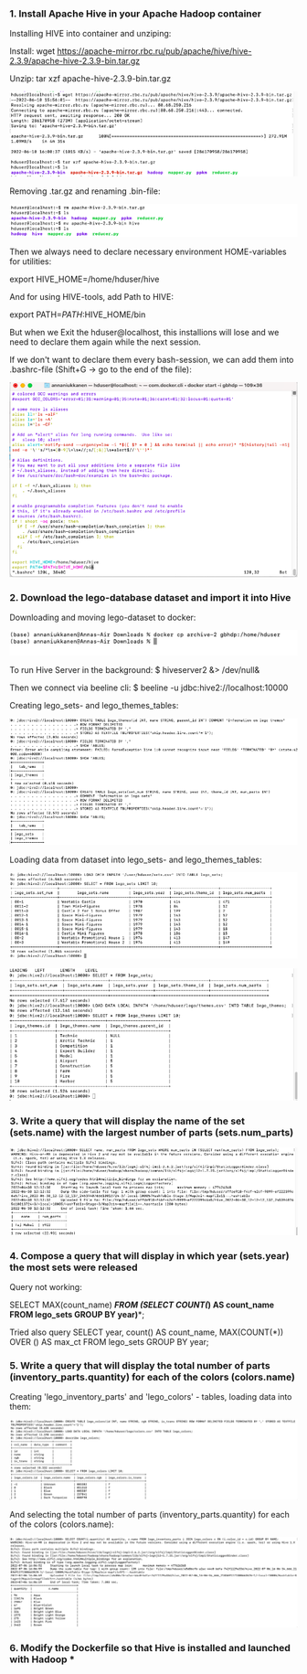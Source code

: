 ### 1. Install Apache Hive in your Apache Hadoop container

Installing HIVE into container and unziping:

Install: wget https://apache-mirror.rbc.ru/pub/apache/hive/hive-2.3.9/apache-hive-2.3.9-bin.tar.gz

Unzip: tar xzf apache-hive-2.3.9-bin.tar.gz 

![Installing HIVE](https://github.com/Annassie/BigData-Hadoop/blob/Anna_Niukkanen_task_4/Anna_Niukkanen_task_4/screenshots/install_hive.png)

Removing .tar.gz and renaming .bin-file:

![Installing HIVE](https://github.com/Annassie/BigData-Hadoop/blob/Anna_Niukkanen_task_4/Anna_Niukkanen_task_4/screenshots/remove_tar_gz.png)

Then we always need to declare necessary environment HOME-variables for utilities:

export HIVE_HOME=/home/hduser/hive

And for using HIVE-tools, add Path to HIVE:

export PATH=$PATH:$HIVE_HOME/bin

But when we Exit the hduser@localhost, this installions will lose and we need to declare them again while the next session.

If we don't want to declare them every bash-session, we can add them into .bashrc-file (Shift+G -> go to the end of the file):

![Installing HIVE](https://github.com/Annassie/BigData-Hadoop/blob/Anna_Niukkanen_task_4/Anna_Niukkanen_task_4/screenshots/bashchange.png)



### 2. Download the lego-database dataset and import it into Hive

Downloading and moving lego-dataset to docker:

![Moving lego-dataset to docker](https://github.com/Annassie/BigData-Hadoop/blob/Anna_Niukkanen_task_4/Anna_Niukkanen_task_4/screenshots/download_lego.png)

To run Hive Server in the background:
$ hiveserver2 &> /dev/null&

Then we connect via beeline cli: 
$ beeline -u jdbc:hive2://localhost:10000 

Creating lego_sets- and lego_themes_tables:

![Creating lego_sets- and lego_themes_tables](https://github.com/Annassie/BigData-Hadoop/blob/Anna_Niukkanen_task_4/Anna_Niukkanen_task_4/screenshots/tables_creating.png)


Loading data from dataset into lego_sets- and lego_themes_tables:

![Loading sets data into lego_sets-table](https://github.com/Annassie/BigData-Hadoop/blob/Anna_Niukkanen_task_4/Anna_Niukkanen_task_4/screenshots/data_sets.png)

![Loading sets data into lego_themes-table](https://github.com/Annassie/BigData-Hadoop/blob/Anna_Niukkanen_task_4/Anna_Niukkanen_task_4/screenshots/load_data_themes.png)

### 3. Write a query that will display the name of the set (sets.name) with the largest number of parts (sets.num_parts)

![Name with max parts](https://github.com/Annassie/BigData-Hadoop/blob/Anna_Niukkanen_task_4/Anna_Niukkanen_task_4/screenshots/name_max_numparts.png)

### 4. Compose a query that will display in which year (sets.year) the most sets were released

Query not working:

SELECT MAX(count_name) ***FROM (SELECT COUNT(*) AS count_name FROM lego_sets GROUP BY year)***; 

Tried also query SELECT year, count() AS count_name, MAX(COUNT(*)) OVER () AS max_ct FROM lego_sets GROUP BY year; 

### 5. Write a query that will display the total number of parts (inventory_parts.quantity) for each of the colors (colors.name)

Creating 'lego_inventory_parts' and 'lego_colors' - tables, loading data into them:

![Creating color-table](https://github.com/Annassie/BigData-Hadoop/blob/Anna_Niukkanen_task_4/Anna_Niukkanen_task_4/screenshots/create_lego_colors.png)

And selecting the total number of parts (inventory_parts.quantity) for each of the colors (colors.name):

![Quantity of parts for each colors](https://github.com/Annassie/BigData-Hadoop/blob/Anna_Niukkanen_task_4/Anna_Niukkanen_task_4/screenshots/quantity_colors.png)

### 6. Modify the Dockerfile so that Hive is installed and launched with Hadoop *
